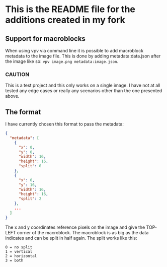 # This is the README file for the additions created in my fork

## Support for macroblocks
When using vpv via command line it is possible to add macroblock metadata to the image file.
This is done by adding metadata:data.json after the image like so: `vpv image.png metadata:image.json`.

### CAUTION
This is a test project and this only works on a single image.
I have not at all tested any edge cases or really any scenarios other than the one presented above.

## The format
I have currently chosen this format to pass the metadata:
```json
{
  "metadata": [
    {
      "x": 0,
      "y": 0,
      "width": 16,
      "height": 16,
      "split": 0
    },
    {
      "x": 0,
      "y": 16,
      "width": 16,
      "height": 16,
      "split": 2
    },
    ...
  ]
}
```
The x and y coordinates reference pixels on the image and give the TOP-LEFT corner of the macroblock.
The macroblock is as big as the data indicates and can be split in half again.
The split works like this:
```
0 = no split
1 = vertical
2 = horizontal
3 = both
```